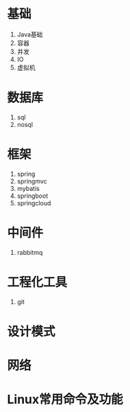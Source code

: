 # 基础
  1. Java基础
  2. 容器
  3. 并发
  4. IO
  5. 虚拟机
# 数据库
  1. sql
  2. nosql
# 框架
  1. spring
  2. springmvc
  3. mybatis
  4. springboot
  5. springcloud
# 中间件
  1. rabbitmq
# 工程化工具
  1. git
# 设计模式
# 网络
# Linux常用命令及功能
